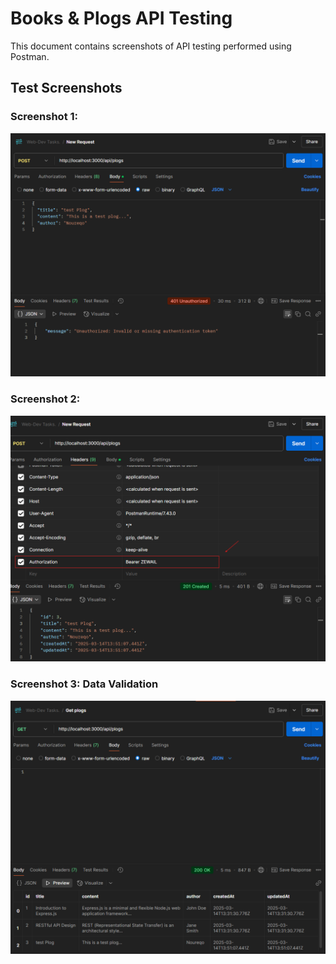 # Books & Plogs API Testing

This document contains screenshots of API testing performed using Postman.

## Test Screenshots

### Screenshot 1:
![Auth error](./Screenshot%202025-03-14%20154659.png)

### Screenshot 2:
![Adding authentcation header](./Screenshot%202025-03-14%20155308.png)

### Screenshot 3: Data Validation
![Getting Blogs](./Screenshot%202025-03-14%20155627.png)

